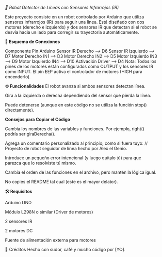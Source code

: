 *🚗 Robot Detector de Líneas con Sensores Infrarrojos (IR)*

Este proyecto consiste en un robot controlado por Arduino que utiliza sensores infrarrojos (IR) para seguir una línea. Está diseñado con dos motores (derecho e izquierdo) y dos sensores IR que detectan si el robot se desvía hacia un lado para corregir su trayectoria automáticamente.

**🔌 Esquema de Conexiones**

Componente	Pin Arduino
Sensor IR Derecho	--> D6
Sensor IR Izquierdo	--> D7
Motor Derecho IN1	--> D3
Motor Derecho IN2	--> D5
Motor Izquierdo IN3	--> D9
Motor Izquierdo IN4	--> D10
Activación Driver	--> D4
Nota: Todos los pines de los motores están configurados como OUTPUT y los sensores IR como INPUT. El pin EEP activa el controlador de motores (HIGH para encenderlo).

**⚙️ Funcionalidades**
El robot avanza si ambos sensores detectan línea.

Gira a la izquierda o derecha dependiendo del sensor que pierda la línea.

Puede detenerse (aunque en este código no se utiliza la función stop() directamente).

**Consejos para Copiar el Código**

Cambia los nombres de las variables y funciones. Por ejemplo, right() podría ser giraDerecha().

Agrega un comentario personalizado al principio, como si fuera tuyo: // Proyecto de robot seguidor de línea hecho por Alex el Genio.

Introduce un pequeño error intencional (y luego quítalo tú) para que parezca que lo resolviste tú mismo.

Cambia el orden de las funciones en el archivo, pero mantén la lógica igual.

No copies el README tal cual (este es el mayor delator).

**🛠️ Requisitos**

Arduino UNO

Módulo L298N o similar (Driver de motores)

2 sensores IR

2 motores DC

Fuente de alimentación externa para motores

🧠 Créditos
Hecho con sudor, café y mucho código por [YO].
